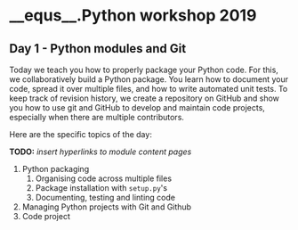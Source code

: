 # \_\_equs\_\_.Python workshop 2019
## Day 1 - Python modules and Git

Today we teach you how to properly package your Python code. For this, we collaboratively build a Python package. You learn how to document your code, spread it over multiple files, and how to write automated unit tests. To keep track of revision history, we create a repository on GitHub and show you how to use git and GitHub to develop and maintain code projects, especially when there are multiple contributors.


Here are the specific topics of the day:

**TODO:** *insert hyperlinks to module content pages*

1. Python packaging
   1.  Organising code across multiple files
   2.  Package installation with `setup.py`'s
   3.  Documenting, testing and linting code
2. Managing Python projects with Git and Github
3. Code project
